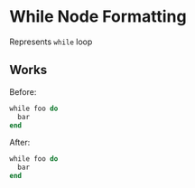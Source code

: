 <!-- BEGIN_AUTOGENERATED -->
# While Node Formatting

Represents `while` loop
<!-- END_AUTOGENERATED -->

## Works

Before:

```ruby
while foo do
  bar
end
```

After:

```ruby
while foo do
  bar
end
```
